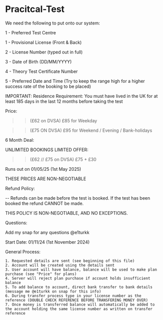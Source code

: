 # Pracitcal-Test

We need the following to put onto our system:

1 - Preferred Test Centre

1 - Provisional License (Front & Back)

2 - License Number (typed out in full)

3 - Date of Birth (DD/MM/YYYY)

4 - Theory Test Certificate Number

5 - Preferred Date and Time (Try to keep the range high for a higher success rate of the booking to be placed)


IMPORTANT: Residence Requirement: You must have lived in the UK for at least 185 days in the last 12 months before taking the test
​

Price:

>> (£62 on DVSA) £85 for Weekday
 
>> (£75 ON DVSA) £95 for Weekend / Evening / Bank-holidays


6 Month Deal:

UNLIMITED BOOKINGS LIMITED OFFER:
 
 >> (£62 // £75 on DVSA) £75 + £30
 
Runs out on 01/05/25 (1st May 2025)


THESE PRICES ARE NON-NEGOTIABLE



Refund Policy:

-- Refunds can be made before the test is booked. If the test has been booked the refund CANNOT be made.

THIS POLICY IS NON-NEGOTIABLE, AND NO EXCEPTIONS.



Questions:

Add my snap for any questions @e1turkk



Start Date: 01/11/24 (1st November 2024)


General Process:

    1. Requested details are sent (see beginning of this file)
    2. Account will be created using the details sent
    3. User account will have balance, balance will be used to make plan purchase (see "Price" for plans)
    4. Server will reject plan purchase if account holds insufficient balance
    5. To add balance to account, direct bank transfer to bank details (message me @e1turkk on snap for this info)
    6. During transfer process type in your license number as the reference (DOUBLE CHECK REFERENCE BEFORE TRANSFERING MONEY OVER)
    7. Once money is transferred balance will automatically be added to the account holding the same license number as written on transfer reference 